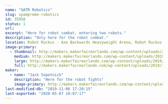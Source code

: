 ```yaml
---
name: "GATR Robotics"
slug: spampreme-robotics
id: 35958
status: 1
url: 
excerpt: "Here for robot combat, entering two robots."
description: "Only here for the robot combat."
location: Robot Ruckus - Axe Backwards Heavyweight Arena, Robot Ruckus - Small Arena
image-primary:
  - thumbnail: http://makers.makerfaireorlando.com/wp-content/uploads/2019/10/IMG_0743-150x150.jpg
    medium: http://makers.makerfaireorlando.com/wp-content/uploads/2019/10/IMG_0743-300x243.jpg
    large: http://makers.makerfaireorlando.com/wp-content/uploads/2019/10/IMG_0743-1024x828.jpg
    full: http://makers.makerfaireorlando.com/wp-content/uploads/2019/10/IMG_0743.jpg
maker:
  - name: "Jack Sopotnick"
    description: "Here for the robot fights"
    image-primary: http://makers.makerfaireorlando.com/wp-content/uploads/2019/08/7573B1B7-FF7C-4466-8E2B-B1C6F1E19345-1024x791.jpeg
last-modified-db: "2019-11-06 17:20:15"
last-exported: "2020-05-07 10:07:17"
---
```

